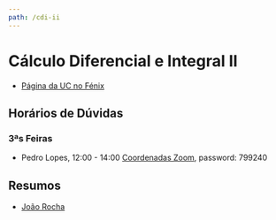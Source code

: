 ```yaml
---
path: /cdi-ii
---
```


# Cálculo Diferencial e Integral II

- [Página da UC no Fénix](https://fenix.tecnico.ulisboa.pt/disciplinas/CDI1421011132646/2020-2021/2-semestre)

## Horários de Dúvidas

### 3ªs Feiras

- Pedro Lopes, 12:00 - 14:00 [Coordenadas Zoom](https://videoconf-colibri.zoom.us/j/89254631401), password: 799240

## Resumos

- [João Rocha](https://drive.google.com/file/d/18JmqfnyAKjGq8mZB0xJ-eAKZyJdQpZTI/view?usp=sharing)
